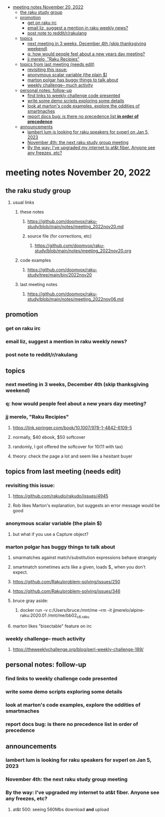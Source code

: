 - [meeting notes November 20, 2022](#orgf93fd0b)
  - [the raku study group](#org7e381ee)
  - [promotion](#org4a0e29f)
    - [get on raku irc](#org4fe1082)
    - [email liz, suggest a mention in raku weekly news?](#orgc27c4bf)
    - [post note to reddit/r/rakulang](#org462fd68)
  - [topics](#org7ec3f3d)
    - [next meeting in 3 weeks, December 4th (skip thanksgiving weekend)](#org9877a8c)
    - [q: how would people feel about a new years day meeting?](#orgc22f814)
    - [jj merelo, "Raku Recipies"](#org007a6cc)
  - [topics from last meeting (needs edit)](#orgf0cd44e)
    - [revisiting this issue:](#org94e33e2)
    - [anonymous scalar variable (the plain $)](#orge41982f)
    - [marton polgar has buggy things to talk about](#org5ca1fe6)
    - [weekly challenge&#x2013; much activity](#org6a4871c)
  - [personal notes: follow-up](#org56eb5a8)
    - [find links to weekly challenge code presented](#orgf80aab0)
    - [write some demo scripts exploring some details](#orgedf520e)
    - [look at marton's code examples, explore the oddities of smartmaches](#org2673b10)
    - [report docs bug: is there no precedence list **in order of precedence**](#org45f9d29)
  - [announcements](#org8d50973)
    - [lambert lum is looking for raku speakers for svperl on Jan 5, 2023](#orgeb07dc1)
    - [November 4th: the next raku study group meeting](#orgbfaf930)
    - [By the way: I've upgraded my internet to at&t fiber.  Anyone see any freezes, etc?](#orge0fb9de)


<a id="orgf93fd0b"></a>

# meeting notes November 20, 2022


<a id="org7e381ee"></a>

## the raku study group

1.  usual links

    1.  these notes
    
        1.  <https://github.com/doomvox/raku-study/blob/main/notes/meeting_2022nov20.md>
        
        2.  source file (for corrections, etc)
        
            1.  <https://github.com/doomvox/raku-study/blob/main/notes/meeting_2022nov20.org>
    
    2.  code examples
    
        1.  <https://github.com/doomvox/raku-study/tree/main/bin/2022nov20>
    
    3.  last meeting notes
    
        1.  <https://github.com/doomvox/raku-study/blob/main/notes/meeting_2022nov06.md>


<a id="org4a0e29f"></a>

## promotion


<a id="org4fe1082"></a>

### get on raku irc


<a id="orgc27c4bf"></a>

### email liz, suggest a mention in raku weekly news?


<a id="org462fd68"></a>

### post note to reddit/r/rakulang


<a id="org7ec3f3d"></a>

## topics


<a id="org9877a8c"></a>

### next meeting in 3 weeks, December 4th (skip thanksgiving weekend)


<a id="orgc22f814"></a>

### q: how would people feel about a new years day meeting?


<a id="org007a6cc"></a>

### jj merelo, "Raku Recipies"

1.  <https://link.springer.com/book/10.1007/978-1-4842-6109-5>

2.  normally, $40 ebook, $50 softcover

3.  randomly, I got offered the softcover for $10 ($11 with tax)

4.  theory: check the page a lot and seem like a hesitant buyer


<a id="orgf0cd44e"></a>

## topics from last meeting (needs edit)


<a id="org94e33e2"></a>

### revisiting this issue:

1.  <https://github.com/rakudo/rakudo/issues/4945>

2.  Rob likes Marton's explanation, but suggests an error message would be good


<a id="orge41982f"></a>

### anonymous scalar variable (the plain $)

1.  but what if you use a Capture object?


<a id="org5ca1fe6"></a>

### marton polgar has buggy things to talk about

1.  smarmatches against match/substitution expressions behave strangely

2.  smartmatch sometimes acts like a given, loads $\_ when you don't expect.

3.  <https://github.com/Raku/problem-solving/issues/250>

4.  <https://github.com/Raku/problem-solving/issues/346>

5.  bruce gray aside:

    1.  docker run -v c:/Users/bruce:/mnt/me &#x2013;rm -it jjmerelo/alpine-raku:2020.01    /mnt/me/bb02<sub>c6.raku</sub>

6.  marton likes "bisectable" feature on irc


<a id="org6a4871c"></a>

### weekly challenge&#x2013; much activity

1.  <https://theweeklychallenge.org/blog/perl-weekly-challenge-189/>


<a id="org56eb5a8"></a>

## personal notes: follow-up


<a id="orgf80aab0"></a>

### find links to weekly challenge code presented


<a id="orgedf520e"></a>

### write some demo scripts exploring some details


<a id="org2673b10"></a>

### look at marton's code examples, explore the oddities of smartmaches


<a id="org45f9d29"></a>

### report docs bug: is there no precedence list **in order of precedence**


<a id="org8d50973"></a>

## announcements


<a id="orgeb07dc1"></a>

### lambert lum is looking for raku speakers for svperl on Jan 5, 2023


<a id="orgbfaf930"></a>

### November 4th: the next raku study group meeting


<a id="orge0fb9de"></a>

### By the way: I've upgraded my internet to at&t fiber.  Anyone see any freezes, etc?

1.  at&t 500: seeing 560Mbs download **and** upload
